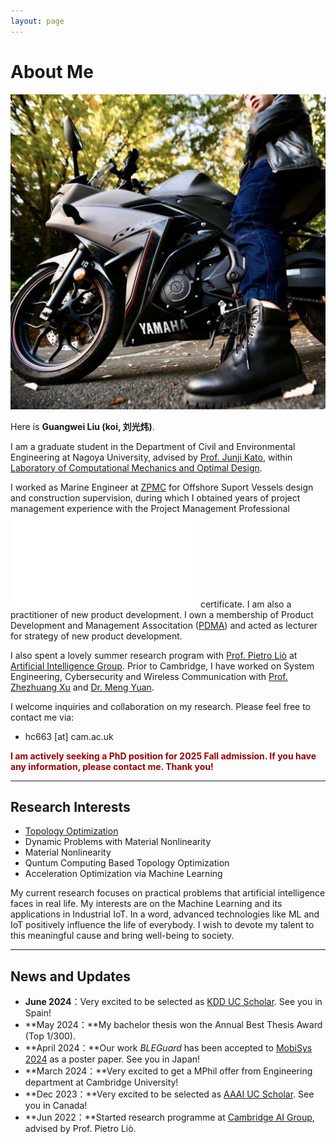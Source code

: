 ```yaml
---
layout: page
---
```


# About Me

<img src="bike_lgw.jpg" class="floatpic">

Here is **Guangwei Liu (koi, 刘光炜)**.<br>

I am a graduate student in the Department of Civil and Environmental Engineering at Nagoya University, advised by [Prof. Junji Kato](https://profs.provost.nagoya-u.ac.jp/html/100010137_ja.html), within [Laboratory of Computational Mechanics and Optimal Design](https://www.nuopt.org/). 

I worked as Marine Engineer at [ZPMC](https://www.zpmc.com/) for Offshore Suport Vessels design and construction supervision, during which I obtained years of project management experience with the Project Management Professional ![(PMP)](/images/PMP_certificate.pdf) certificate.
I am also a practitioner of new product development. I own a membership of Product Development and Management Associtation ([PDMA](https://www.pdma.org/)) and acted as lecturer for strategy of new product development.

I also spent a lovely summer research program with [Prof. Pietro Liò](https://www.cl.cam.ac.uk/~pl219/) at [Artificial Intelligence Group](https://www.cl.cam.ac.uk/research/ai/). Prior to Cambridge,  I have worked on System Engineering, Cybersecurity and Wireless Communication with [Prof. Zhezhuang Xu](https://scholar.google.com.hk/citations?user=iZ7LQRkAAAAJ&hl=zh-CN) and [Dr. Meng Yuan](https://myuan27.github.io/).

I welcome inquiries and collaboration on my research. Please feel free to contact me via:
 - hc663 [at] cam.ac.uk

**<font color="#990000">I am actively seeking a PhD position for 2025 Fall admission. If you have any information, please contact me. Thank you!</font>**

---

## Research Interests

- [Topology Optimization](https://scholar.google.com/scholar?hl=en&as_sdt=0%2C5&q=topology+optimization&btnG=)
- Dynamic Problems with Material Nonlinearity
- Material Nonlinearity
- Quntum Computing Based Topology Optimization
- Acceleration Optimization via Machine Learning

My current research focuses on practical problems that artificial intelligence faces in real life. My interests are on the Machine Learning and its applications in Industrial IoT. In a word, advanced technologies like ML and IoT positively influence the life of everybody.  I wish to devote my talent to this meaningful cause and bring well-being to society.

---

## News and Updates

- **June 2024**：Very excited to be selected as [KDD UC Scholar](https://kdd2024.kdd.org/undergraduate-consortium/). See you in Spain!
- **May 2024：**My bachelor thesis won the Annual Best Thesis Award (Top 1/300).
- **April 2024：**Our work *BLEGuard* has been accepted to [MobiSys 2024](https://www.sigmobile.org/mobisys/2024/) as a poster paper. See you in Japan!
- **March 2024：**Very excited to get a MPhil offer from Engineering department at Cambridge University!
- **Dec 2023：**Very excited to be selected as [AAAI UC Scholar](https://aaai.org/aaai-conference/undergraduate-consortium-program/). See you in Canada!
- **Jun 2022：**Started research programme at [Cambridge AI Group](https://www.cl.cam.ac.uk/research/ai/), advised by Prof. Pietro Liò.

